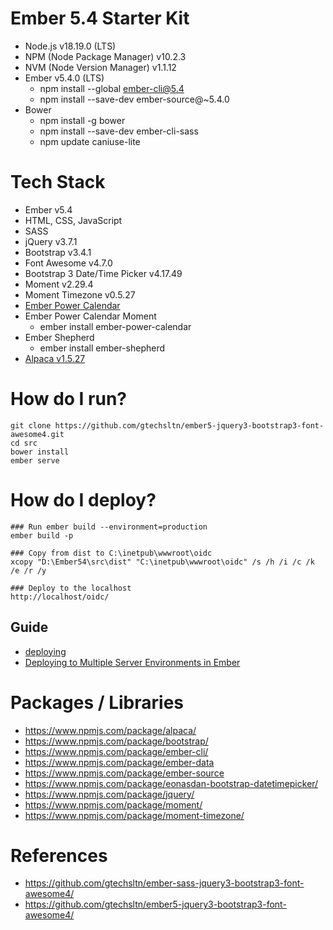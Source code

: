 # Ember 5.4 Starter Kit
+ Node.js v18.19.0 (LTS)
+ NPM (Node Package Manager) v10.2.3
+ NVM (Node Version Manager) v1.1.12
+ Ember v5.4.0 (LTS)
  + npm install --global ember-cli@5.4
  + npm install --save-dev ember-source@~5.4.0
+ Bower
  + npm install -g bower
  + npm install --save-dev ember-cli-sass
  + npm update caniuse-lite

# Tech Stack
+ Ember v5.4
+ HTML, CSS, JavaScript
+ SASS
+ jQuery v3.7.1
+ Bootstrap v3.4.1
+ Font Awesome v4.7.0
+ Bootstrap 3 Date/Time Picker v4.17.49
+ Moment v2.29.4
+ Moment Timezone v0.5.27
+ [Ember Power Calendar](https://ember-power-calendar.com/)
+ Ember Power Calendar Moment
  + ember install ember-power-calendar
+ Ember Shepherd
  + ember install ember-shepherd
+ [Alpaca v1.5.27](http://www.alpacajs.org/)

# How do I run?
```
git clone https://github.com/gtechsltn/ember5-jquery3-bootstrap3-font-awesome4.git
cd src
bower install
ember serve
```

# How do I deploy?
```
### Run ember build --environment=production
ember build -p

### Copy from dist to C:\inetpub\wwwroot\oidc
xcopy "D:\Ember54\src\dist" "C:\inetpub\wwwroot\oidc" /s /h /i /c /k /e /r /y

### Deploy to the localhost
http://localhost/oidc/
```

## Guide
+ [deploying](https://cli.emberjs.com/release/basic-use/deploying/)
+ [Deploying to Multiple Server Environments in Ember](https://dev.to/mattbeiswenger/deploying-to-multiple-server-environments-in-ember-4poc)

# Packages / Libraries
+ https://www.npmjs.com/package/alpaca/
+ https://www.npmjs.com/package/bootstrap/
+ https://www.npmjs.com/package/ember-cli/
+ https://www.npmjs.com/package/ember-data
+ https://www.npmjs.com/package/ember-source
+ https://www.npmjs.com/package/eonasdan-bootstrap-datetimepicker/
+ https://www.npmjs.com/package/jquery/
+ https://www.npmjs.com/package/moment/
+ https://www.npmjs.com/package/moment-timezone/

# References
+ https://github.com/gtechsltn/ember-sass-jquery3-bootstrap3-font-awesome4/
+ https://github.com/gtechsltn/ember5-jquery3-bootstrap3-font-awesome4/
